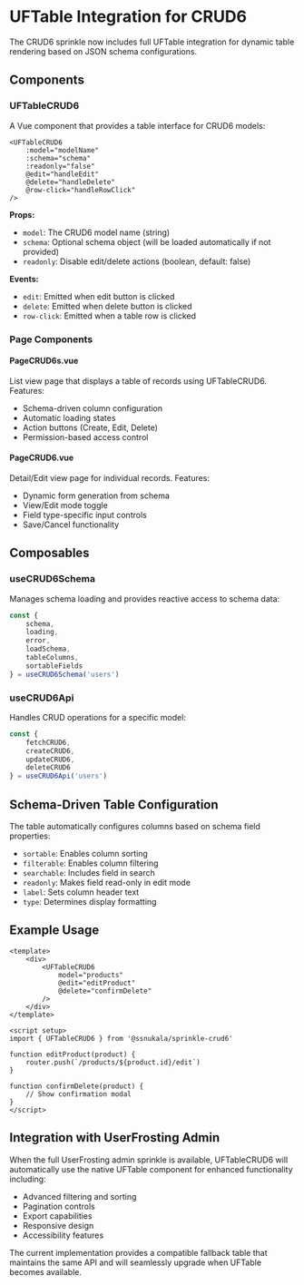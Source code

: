 # UFTable Integration for CRUD6

The CRUD6 sprinkle now includes full UFTable integration for dynamic table rendering based on JSON schema configurations.

## Components

### UFTableCRUD6
A Vue component that provides a table interface for CRUD6 models:

```vue
<UFTableCRUD6
    :model="modelName"
    :schema="schema"
    :readonly="false"
    @edit="handleEdit"
    @delete="handleDelete"
    @row-click="handleRowClick"
/>
```

**Props:**
- `model`: The CRUD6 model name (string)
- `schema`: Optional schema object (will be loaded automatically if not provided)
- `readonly`: Disable edit/delete actions (boolean, default: false)

**Events:**
- `edit`: Emitted when edit button is clicked
- `delete`: Emitted when delete button is clicked
- `row-click`: Emitted when a table row is clicked

### Page Components

#### PageCRUD6s.vue
List view page that displays a table of records using UFTableCRUD6. Features:
- Schema-driven column configuration
- Automatic loading states
- Action buttons (Create, Edit, Delete)
- Permission-based access control

#### PageCRUD6.vue  
Detail/Edit view page for individual records. Features:
- Dynamic form generation from schema
- View/Edit mode toggle
- Field type-specific input controls
- Save/Cancel functionality

## Composables

### useCRUD6Schema
Manages schema loading and provides reactive access to schema data:

```typescript
const { 
    schema, 
    loading, 
    error, 
    loadSchema,
    tableColumns,
    sortableFields
} = useCRUD6Schema('users')
```

### useCRUD6Api
Handles CRUD operations for a specific model:

```typescript
const {
    fetchCRUD6,
    createCRUD6,
    updateCRUD6,
    deleteCRUD6
} = useCRUD6Api('users')
```

## Schema-Driven Table Configuration

The table automatically configures columns based on schema field properties:

- `sortable`: Enables column sorting
- `filterable`: Enables column filtering  
- `searchable`: Includes field in search
- `readonly`: Makes field read-only in edit mode
- `label`: Sets column header text
- `type`: Determines display formatting

## Example Usage

```vue
<template>
    <div>
        <UFTableCRUD6
            model="products"
            @edit="editProduct"
            @delete="confirmDelete"
        />
    </div>
</template>

<script setup>
import { UFTableCRUD6 } from '@ssnukala/sprinkle-crud6'

function editProduct(product) {
    router.push(`/products/${product.id}/edit`)
}

function confirmDelete(product) {
    // Show confirmation modal
}
</script>
```

## Integration with UserFrosting Admin

When the full UserFrosting admin sprinkle is available, UFTableCRUD6 will automatically use the native UFTable component for enhanced functionality including:

- Advanced filtering and sorting
- Pagination controls
- Export capabilities
- Responsive design
- Accessibility features

The current implementation provides a compatible fallback table that maintains the same API and will seamlessly upgrade when UFTable becomes available.